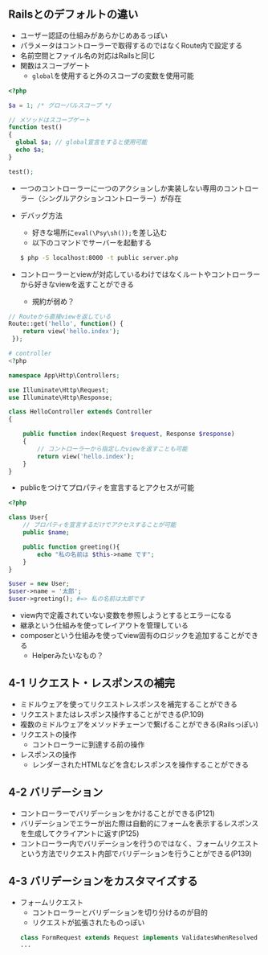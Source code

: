 ## Railsとのデフォルトの違い
- ユーザー認証の仕組みがあらかじめあるっぽい
- パラメータはコントローラーで取得するのではなくRoute内で設定する
- 名前空間とファイル名の対応はRailsと同じ
- 関数はスコープゲート
    - `global`を使用すると外のスコープの変数を使用可能

```php
<?php

$a = 1; /* グローバルスコープ */

// メソッドはスコープゲート
function test()
{
  global $a; // global宣言をすると使用可能
  echo $a;
}

test();
```

- 一つのコントローラーに一つのアクションしか実装しない専用のコントローラー（シングルアクションコントローラー）が存在

- デバッグ方法
    - 好きな場所に`eval(\Psy\sh());`を差し込む
    - 以下のコマンドでサーバーを起動する

    ```sh
    $ php -S localhost:8000 -t public server.php
    ```

- コントローラーとviewが対応しているわけではなくルートやコントローラーから好きなviewを返すことができる
    - 規約が弱め？

```php
// Routeから直接viewを返している
Route::get('hello', function() {
    return view('hello.index');
 });
```

```php
# controller
<?php

namespace App\Http\Controllers;

use Illuminate\Http\Request;
use Illuminate\Http\Response;

class HelloController extends Controller
{

    public function index(Request $request, Response $response)
    {
        // コントローラーから指定したviewを返すことも可能
        return view('hello.index');
    }
}
```

- publicをつけてプロパティを宣言するとアクセスが可能

```php
<?php

class User{
    // プロパティを宣言するだけでアクセスすることが可能
    public $name;

    public function greeting(){
        echo "私の名前は $this->name です";
    }
}

$user = new User;
$user->name = '太郎';
$user->greeting(); #=> 私の名前は太郎です
```

- view内で定義されていない変数を参照しようとするとエラーになる
- 継承という仕組みを使ってレイアウトを管理している
- composerという仕組みを使ってview固有のロジックを追加することができる
    - Helperみたいなもの？


## 4-1 リクエスト・レスポンスの補完
- ミドルウェアを使ってリクエストレスポンスを補完することができる
- リクエストまたはレスポンス操作することができる(P.109)
- 複数のミドルウェアをメソッドチェーンで繋げることができる(Railsっぽい)
- リクエストの操作
    - コントローラーに到達する前の操作
- レスポンスの操作
    - レンダーされたHTMLなどを含むレスポンスを操作することができる


## 4-2 バリデーション
- コントローラーでバリデーションをかけることができる(P121)
- バリデーションでエラーが出た際は自動的にフォームを表示するレスポンスを生成してクライアントに返す(P125)
- コントローラー内でバリデーションを行うのではなく、フォームリクエストという方法でリクエスト内部でバリデーションを行うことができる(P139)


## 4-3 バリデーションをカスタマイズする
- フォームリクエスト
    - コントローラーとバリデーションを切り分けるのが目的
    - リクエストが拡張されたものっぽい
    ```php
    class FormRequest extends Request implements ValidatesWhenResolved
    ...
    ```

